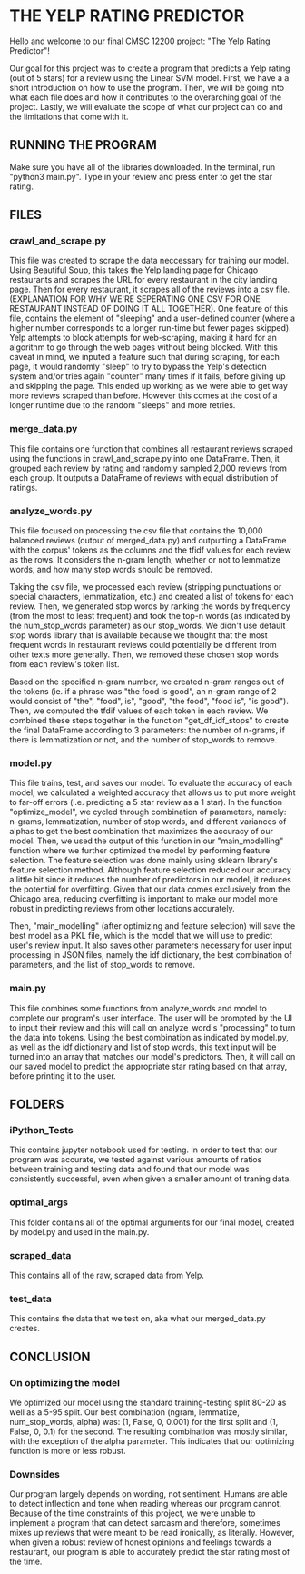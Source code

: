 # THE YELP RATING PREDICTOR

Hello and welcome to our final CMSC 12200 project: "The Yelp Rating Predictor"!

Our goal for this project was to create a program that predicts a Yelp rating (out of 5 stars) for a review using the Linear SVM model. First, we have a a short introduction on how to use the program. Then, we will be going into what each file does and how it contributes to the overarching goal of the project. Lastly, we will evaluate the scope of what our project can do and the limitations that come with it. 

## RUNNING THE PROGRAM

Make sure you have all of the libraries downloaded. In the terminal, run "python3 main.py". Type in your review and press enter to get the star rating.

## FILES

### crawl_and_scrape.py
This file was created to scrape the data neccessary for training our model. Using Beautiful Soup, this takes the Yelp landing page for Chicago restaurants and scrapes the URL for every restaurant in the city landing page. Then for every restaurant, it scrapes all of the reviews into a csv file. (EXPLANATION FOR WHY WE'RE SEPERATING ONE CSV FOR ONE RESTAURANT INSTEAD OF DOING IT ALL TOGETHER). One feature of this file, contains the element of "sleeping" and a user-defined counter (where a higher number corresponds to a longer run-time but fewer pages skipped). Yelp attempts to block attempts for web-scraping, making it hard for an algorithm to go through the web pages without being blocked. With this caveat in mind, we inputed a feature such that during scraping, for each page, it would randomly "sleep" to try to bypass the Yelp's detection system and/or tries again "counter" many times if it fails, before giving up and skipping the page. This ended up working as we were able to get way more reviews scraped than before. However this comes at the cost of a longer runtime due to the random "sleeps" and more retries. 
### merge_data.py
This file contains one function that combines all restaurant reviews scraped using the functions in crawl_and_scrape.py into one DataFrame. Then, it grouped each review by rating and randomly sampled 2,000 reviews from each group. It outputs a DataFrame of reviews with equal distribution of ratings. 
### analyze_words.py
This file focused on processing the csv file that contains the 10,000 balanced reviews (output of merged_data.py) and outputting a DataFrame with the corpus' tokens as the columns and the tfidf values for each review as the rows. It considers the n-gram length, whether or not to lemmatize words, and how many stop words should be removed. 

Taking the csv file, we processed each review (stripping punctuations or special characters, lemmatization, etc.) and created a list of tokens for each review. Then, we generated stop words by ranking the words by frequency (from the most to least frequent) and took the top-n words (as indicated by the num_stop_words parameter) as our stop_words. We didn't use default stop words library that is available because we thought that the most frequent words in restaurant reviews could potentially be different from other texts more generally. Then, we removed these chosen stop words from each review's token list. 

Based on the specified n-gram number, we created n-gram ranges out of the tokens (ie. if a phrase was "the food is good", an n-gram range of 2 would consist of "the", "food", is", "good", "the food", "food is", "is good"). Then, we computed the tfdif values of each token in each review. We combined these steps together in the function "get_df_idf_stops" to create the final DataFrame according to 3 parameters: the number of n-grams, if there is lemmatization or not, and the number of stop_words to remove.
### model.py
This file trains, test, and saves our model. To evaluate the accuracy of each model, we calculated a weighted accuracy that allows us to put more weight to far-off errors (i.e. predicting a 5 star review as a 1 star). In the function "optimize_model", we cycled through combination of parameters, namely: n-grams, lemmatization, number of stop words, and different variances of alphas to get the best combination that maximizes the accuracy of our model. Then, we used the output of this function in our "main_modelling" function where we further optimized the model by performing feature selection. The feature selection was done mainly using sklearn library's feature selection method. Although feature selection reduced our accuracy a little bit since it reduces the number of predictors in our model, it reduces the potential for overfitting. Given that our data comes exclusively from the Chicago area, reducing overfitting is important to make our model more robust in predicting reviews from other locations accurately. 

Then, "main_modelling" (after optimizing and feature selection) will save the best model as a PKL file, which is the model that we will use to predict user's review input. It also saves other parameters necessary for user input processing in JSON files, namely the idf dictionary, the best combination of parameters, and the list of stop_words to remove. 
### main.py
This file combines some functions from analyze_words and model to complete our program's user interface. The user will be prompted by the UI to input their review and this will call on analyze_word's "processing" to turn the data into tokens. Using the best combination as indicated by model.py, as well as the idf dictionary and list of stop words, this text input will be turned into an array that matches our model's predictors. Then, it will call on our saved model to predict the appropriate star rating based on that array, before printing it to the user.

## FOLDERS

### iPython_Tests
This contains jupyter notebook used for testing. In order to test that our program was accurate, we tested against various amounts of ratios between training and testing data and found that our model was consistently successful, even when given a smaller amount of traning data. 
### optimal_args
This folder contains all of the optimal arguments for our final model, created by model.py and used in the main.py. 
### scraped_data
This contains all of the raw, scraped data from Yelp.
### test_data
This contains the data that we test on, aka what our merged_data.py creates. 

## CONCLUSION

### On optimizing the model
We optimized our model using the standard training-testing split 80-20 as well as a 5-95 split. Our best combination (ngram, lemmatize, num_stop_words, alpha) was: (1, False, 0, 0.001) for the first split and (1, False, 0, 0.1) for the second. The resulting combination was mostly similar, with the exception of the alpha parameter. This indicates that our optimizing function is more or less robust. 

### Downsides
Our program largely depends on wording, not sentiment. Humans are able to detect inflection and tone when reading whereas our program cannot. Because of the time constraints of this project, we were unable to implement a program that can detect sarcasm and therefore, sometimes mixes up reviews that were meant to be read ironically, as literally. However, when given a robust review of honest opinions and feelings towards a restaurant, our program is able to accurately predict the star rating most of the time. 